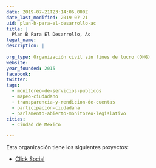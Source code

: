 ```yaml
---
date: 2019-07-21T23:14:06.000Z
date_last_modified: 2019-07-21
uid: plan-b-para-el-desarrollo-ac
title: |
  Plan B Para El Desarrollo, Ac
legal_name: 
description: |
  
org_type: Organización civil sin fines de lucro (ONG)
website: 
year_founded: 2015
facebook: 
twitter: 
tags:
  - monitoreo-de-servicios-publicos
  - mapeo-ciudadano
  - transparencia-y-rendicion-de-cuentas
  - participación-ciudadana
  - parlamento-abierto-monitoreo-legislativo
cities: 
  - Ciudad de México

---
```


Esta organización tiene los siguientes proyectos:

- [Click Social](/proyectos/click-social)
